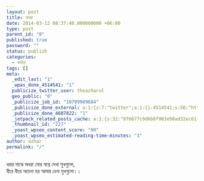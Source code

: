 ```yaml
---
layout: post
title: অধরা
date: 2014-03-12 08:37:40.000000000 +06:00
type: post
parent_id: "0"
published: true
password: ""
status: publish
categories:
  - কবিতা
tags: []
meta:
  _edit_last: "1"
  _wpas_done_4514541: "1"
  publicize_twitter_user: theazharul
  geo_public: "0"
  _publicize_job_id: "10709989684"
  _publicize_done_external: a:1:{s:7:"twitter";a:1:{i:4514541;s:56:"https://twitter.com/theazharul/status/923106540780888064";}}
  _publicize_done_4607822: "1"
  _jetpack_related_posts_cache: a:1:{s:32:"8f6677c9d6b0f903e98ad32ec61f8deb";a:2:{s:7:"expires";i:1643743434;s:7:"payload";a:0:{}}}
  _thumbnail_id: "227"
  _yoast_wpseo_content_score: "90"
  _yoast_wpseo_estimated-reading-time-minutes: "1"
author: azhar
permalink: "/"
---
```


ধরার মাঝে অধরা মোর স্বপ্নে দেখা সুখগুলো,  
ধীরে ধীরে অচেনা হয় আমার চেনা মুখগুলো।।
